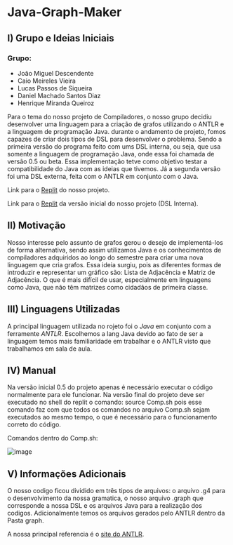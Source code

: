 # Java-Graph-Maker

## I) Grupo e Ideias Iniciais

### Grupo:
* João Miguel Descendente
* Caio Meireles Vieira
* Lucas Passos de Siqueira
* Daniel Machado Santos Diaz 
* Henrique Miranda Queiroz

Para o tema do nosso projeto de Compiladores, o nosso grupo decidiu desenvolver uma linguagem para a criação de grafos utilizando o ANTLR e a linguagem de programação Java. durante o andamento de projeto, fomos capazes de criar dois tipos de DSL para desenvolver o problema. Sendo a primeira versão do programa feito com ums DSL interna, ou seja, que usa somente a linguagem de programação Java, onde essa foi chamada de versão 0.5 ou beta. Essa implementação tetve como objetivo testar a compatibilidade do Java com as ideias que tivemos. Já a segunda versão foi uma DSL externa, feita com o ANTLR em conjunto com o Java. 

Link para o [Replit](https://replit.com/join/sqqioaudzv-caiovieira2) do nosso projeto.

Link para o [Replit](https://replit.com/@CaioVieira2/Projeto-de-DSL-Interno) da versão inicial do nosso projeto (DSL Interna).

## II) Motivação

Nosso interesse pelo assunto de grafos gerou o desejo de implementá-los de forma alternativa, sendo assim utilizamos Java e os conhecimentos de compiladores adquiridos ao longo do semestre para criar uma nova linguagem que cria grafos. Essa ideia surgiu, pois as diferentes formas de introduzir e representar um gráfico são: Lista de Adjacência e Matriz de Adjacência. O que é mais difícil de usar, especialmente em linguagens como Java, que não têm matrizes como cidadãos de primeira classe.

## III) Linguagens Utilizadas

A principal linguagem utilizada no rojeto foi o *Java* em conjunto com a ferramente *ANTLR*. Escolhemos a lang Java devido ao fato de ser a linguagem temos mais familiaridade em trabalhar e o ANTLR visto que trabalhamos em sala de aula. 

## IV) Manual

Na versão inicial 0.5 do projeto apenas é necessário executar o código normalmente para ele funcionar. Na versão final do projeto deve ser executado no shell do replit o comando: source Comp.sh pois esse comando faz com que todos os comandos no arquivo Comp.sh sejam executados ao mesmo tempo, o que é necessário para o funcionamento correto do código.

Comandos dentro do Comp.sh:

![image](https://user-images.githubusercontent.com/33666609/148286044-f88d2e29-4cbe-4921-adf7-162aab933393.png)


## V) Informações Adicionais

O nosso codigo ficou dividido em três tipos de arquivos: o arquivo .g4 para o desenvolvimento da nossa gramatica, o nosso arquivo .graph que corresponde a nossa DSL e os arquivos Java para a realização dos codigos. Adicionalmente temos os arquivos gerados pelo ANTLR dentro da Pasta graph.

A nossa principal referencia é o [site do ANTLR](https://www.antlr.org/).
